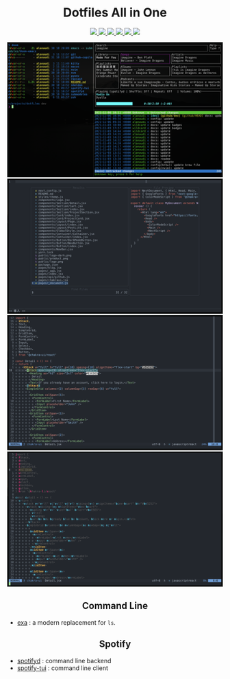 <h1 align="center">Dotfiles All in One</h1>

<p align="center">
  <a href="#macos">
    <img src="https://img.shields.io/badge/macOS-Monterey-7535CB.svg?style=flat-square"/>
  </a>
  <a href="#spotify">
    <img src="https://img.shields.io/badge/Spotify-1ED760.svg?style=flat-square&logo=spotify&logoColor=white"/>
  </a>
  <a href="#firefox">
    <img src="https://img.shields.io/badge/Firefox%20Nightly-FF7139.svg?style=flat-square&logo=Firefox-Browser&logoColor=purple"/>
  </a>
  <a href="#neovim">
    <img src="https://img.shields.io/badge/NeoVim-v0.6.0-%2357A143.svg?&style=flat-square&logo=neovim&labelColor=white"/>
  </a>
  <a href="#kitty">
    <img src="https://img.shields.io/badge/Kitty-v0.23.1-714628.svg?&style=flat-square"/>
  </a>
  <a href="#swift-bar">
    <img src="https://img.shields.io/badge/Swiftbar-v1.4-3444D22.svg?&style=flat-square"/>
  </a>
</p>

<img src="assets/cli.png" />
<img src="assets/nvim-telescope.png" />
<img src="assets/nvim-test.png" />
<img src="assets/nvim-hop.png" />

<h2 id="cli" align="center">Command Line</h2>

- [exa](https://github.com/ogham/exa) : a modern replacement for `ls`.

<h2 id="spotify" align="center">Spotify</h2>

- [spotifyd](https://github.com/Spotifyd/spotifyd) : command line backend
- [spotify-tui](https://github.com/Rigellute/spotify-tui) : command line client
